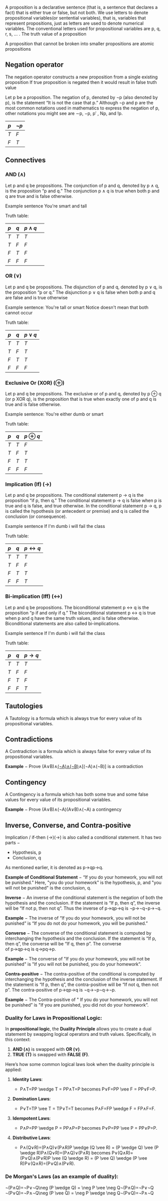 A proposition is a declarative sentence (that is, a sentence that declares a fact) that is either true or false, but not both.
We use letters to denote propositional variables(or sentential variables), that is, variables that represent propositions, just as letters are used to denote numerical variables. The conventional letters used for propositional variables are p, q, r, s, … . The truth value of a proposition

A proposition that cannot be broken into smaller propositions are atomic propositions
## Negation operator
The negation operator constructs a new proposition from a single existing proposition
If true proposition is negated then it would result in false truth value

Let p be a proposition. The negation of p, denoted by ¬p (also denoted by p), is the statement “It is not the case that p.”
Although ¬p and p are the most common notations used in mathematics to express the negation of p, other notations you might see are ∼p, −p, p′ , Np, and !p.

| $p$ | $\neg p$ |
| --- | -------- |
| $T$ | $F$      |
| $F$ | $T$      |
## Connectives

### AND ($\land$)
Let p and q be propositions. The conjunction of p and q, denoted by p ∧ q, is the proposition “p and q.” The conjunction p ∧ q is true when both p and q are true and is false otherwise.

Example sentence
You're smart and tall

Truth table:

| $p$ | $q$ | $p\land q$ |     |
| --- | --- | ---------- | --- |
| $T$ | $T$ | $T$        |     |
| $T$ | $F$ | $F$        |     |
| $F$ | $T$ | $F$        |     |
| $F$ | $F$ | $F$        |     |

### OR ($\lor$)
Let p and q be propositions. The disjunction of p and q, denoted by p ∨ q, is the proposition “p or q.” The disjunction p ∨ q is false when both p and q are false and is true otherwise

Example sentence:
You're tall or smart
Notice doesn't mean that both cannot occur


Truth table:

| $p$ | $q$ | $p\lor q$ |
| --- | --- | --------- |
| $T$ | $T$ | $T$       |
| $T$ | $F$ | $T$       |
| $F$ | $T$ | $T$       |
| $F$ | $F$ | $F$       |
### Exclusive Or (XOR) ($\oplus$)
Let p and q be propositions. The exclusive or of p and q, denoted by p ⊕ q (or p XOR q), is the proposition that is true when exactly one of p and q is true and is false otherwise.

Example sentence:
You're either dumb or smart

Truth table:

| $p$ | $q$ | $p\oplus q$ |
| --- | --- | ----------- |
| $T$ | $T$ | $F$         |
| $T$ | $F$ | $T$         |
| $F$ | $T$ | $T$         |
| $F$ | $F$ | $F$         |
### Implication (If) ($\rightarrow$)
Let p and q be propositions. The conditional statement p → q is the proposition “if p, then q.” The conditional statement p → q is false when p is true and q is false, and true otherwise. In the conditional statement p → q, p is called the hypothesis (or antecedent or premise) and q is called the conclusion (or consequence).

Example sentence
If I'm dumb i will fail the class

Truth table:

| $p$ | $q$ | $p\leftrightarrow q$ |
| --- | --- | -------------------- |
| $T$ | $T$ | $T$                  |
| $T$ | $F$ | $F$                  |
| $F$ | $T$ | $T$                  |
| $F$ | $F$ | $T$                  |
### Bi-implication (Iff) ($\leftrightarrow$)
Let p and q be propositions. The biconditional statement p ↔ q is the proposition “p if and only if q.” The biconditional statement p ↔ q is true when p and q have the same truth values, and is false otherwise. Biconditional statements are also called bi-implications.

Example sentence
If I'm dumb i will fail the class

Truth table:

| $p$ | $q$ | $p\rightarrow q$ |
| --- | --- | ---------------- |
| $T$ | $T$ | $T$              |
| $T$ | $F$ | $F$              |
| $F$ | $T$ | $F$              |
| $F$ | $F$ | $T$              |



## Tautologies
A Tautology is a formula which is always true for every value of its propositional variables.

## Contradictions
A Contradiction is a formula which is always false for every value of its propositional variables.

**Example** − Prove (A∨B)∧[(¬A)∧(¬B)](A∨B)∧[(¬A)∧(¬B)] is a contradiction



## Contingency
A Contingency is a formula which has both some true and some false values for every value of its propositional variables.

**Example** − Prove (A∨B)∧(¬A)(A∨B)∧(¬A) a contingency

## Inverse, Converse, and Contra-positive
Implication / if-then (→)(→) is also called a conditional statement. It has two parts −

- Hypothesis, p
- Conclusion, q

As mentioned earlier, it is denoted as p→qp→q.

**Example of Conditional Statement** − “If you do your homework, you will not be punished.” Here, "you do your homework" is the hypothesis, p, and "you will not be punished" is the conclusion, q.

**Inverse** − An inverse of the conditional statement is the negation of both the hypothesis and the conclusion. If the statement is “If p, then q”, the inverse will be “If not p, then not q”. Thus the inverse of p→qp→q is ¬p→¬q¬p→¬q.

**Example** − The inverse of “If you do your homework, you will not be punished” is “If you do not do your homework, you will be punished.”

**Converse** − The converse of the conditional statement is computed by interchanging the hypothesis and the conclusion. If the statement is “If p, then q”, the converse will be “If q, then p”. The converse of p→qp→q is q→pq→p.

**Example** − The converse of "If you do your homework, you will not be punished" is "If you will not be punished, you do your homework”.

**Contra-positive** − The contra-positive of the conditional is computed by interchanging the hypothesis and the conclusion of the inverse statement. If the statement is “If p, then q”, the contra-positive will be “If not q, then not p”. The contra-positive of p→qp→q is ¬q→¬p¬q→¬p.

**Example** − The Contra-positive of " If you do your homework, you will not be punished” is "If you are punished, you did not do your homework”.


### Duality for Laws in Propositional Logic:

In **propositional logic**, the **Duality Principle** allows you to create a dual statement by swapping logical operators and truth values. Specifically, in this context:

1. **AND (∧)** is swapped with **OR (∨)**.
2. **TRUE (T)** is swapped with **FALSE (F)**.

Here’s how some common logical laws look when the duality principle is applied:

1. **Identity Laws**:
    
    - P∧T=PP \wedge T = PP∧T=P becomes P∨F=PP \vee F = PP∨F=P.
2. **Domination Laws**:
    
    - P∨T=TP \vee T = TP∨T=T becomes P∧F=FP \wedge F = FP∧F=F.
3. **Idempotent Laws**:
    
    - P∧P=PP \wedge P = PP∧P=P becomes P∨P=PP \vee P = PP∨P=P.
4. **Distributive Laws**:
    
    - P∧(Q∨R)=(P∧Q)∨(P∧R)P \wedge (Q \vee R) = (P \wedge Q) \vee (P \wedge R)P∧(Q∨R)=(P∧Q)∨(P∧R) becomes P∨(Q∧R)=(P∨Q)∧(P∨R)P \vee (Q \wedge R) = (P \vee Q) \wedge (P \vee R)P∨(Q∧R)=(P∨Q)∧(P∨R).

### De Morgan's Laws (as an example of duality):

¬(P∧Q)=¬P∨¬Q\neg (P \wedge Q) = \neg P \vee \neg Q¬(P∧Q)=¬P∨¬Q ¬(P∨Q)=¬P∧¬Q\neg (P \vee Q) = \neg P \wedge \neg Q¬(P∨Q)=¬P∧¬Q